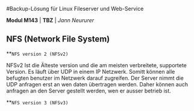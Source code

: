 #Backup-Lösung für Linux Fileserver und Web-Service

**Modul M143** | **TBZ** | *Jann Neururer*

## NFS (Network File System)
**`NFS version 2 (NFSv2)`

NFSv2 Ist die Älteste version und die am meisten verbreitete, supportete Version. Es läuft über UDP in einem IP Netzwerk. Somitt können alle befugten benutzer im Netzwerk darauf zugreifen.
Der Server nimmt die UDP anfragen erst an wen daten übertragen werden. Daher können auch anfragen an den Server gestellt werden, wen er ausser betrieb ist.

**`NFS version 3 (NFSv3)`
